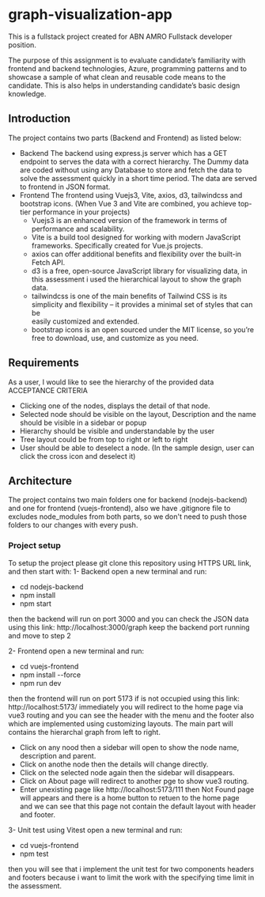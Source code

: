 # graph-visualization-app
This is a fullstack project created for ABN AMRO Fullstack developer position.

The purpose of this assignment is to evaluate candidate’s familiarity with frontend and backend technologies, Azure, programming patterns and to showcase a sample of what clean and reusable code means to the candidate. This is also helps in understanding candidate’s basic design knowledge.

## Introduction 
The project contains two parts (Backend and Frontend) as listed below: 
* Backend 
  The backend using express.js server which has a GET endpoint to serves the data with a correct hierarchy. The Dummy data are coded without using any Database to store and fetch the data to solve the assessment quickly in a short time period.
  The data are served to frontend in JSON format.
* Frontend
  The frontend using Vuejs3, Vite, axios, d3, tailwindcss and bootstrap icons. (When Vue 3 and Vite are combined, you achieve top-tier performance in your projects)
  - Vuejs3 is an enhanced version of the framework in terms of performance and scalability.   
  - Vite is a build tool designed for working with modern JavaScript frameworks. Specifically created for Vue.js projects.
  - axios can offer additional benefits and flexibility over the built-in Fetch API.
  - d3 is a free, open-source JavaScript library for visualizing data, in this assessment i used the hierarchical layout to show the graph data.
  - tailwindcss is one of the main benefits of Tailwind CSS is its simplicity and flexibility – it provides a minimal set of styles that can be    
    easily customized and extended.
  - bootstrap icons is an open sourced under the MIT license, so you’re free to download, use, and customize as you need.

## Requirements
As a user, I would like to see the hierarchy of the provided data
ACCEPTANCE CRITERIA
 * Clicking one of the nodes, displays the detail of that node.
 * Selected node should be visible on the layout, Description and the name should be visible in a sidebar or popup
 * Hierarchy should be visible and understandable by the user
 * Tree layout could be from top to right or left to right
 * User should be able to deselect a node. (In the sample design, user can click the cross icon and deselect it)

## Architecture
The project contains two main folders one for backend (nodejs-backend) and one for frontend (vuejs-frontend), also we have .gitignore file to excludes node_modules from both parts, so we don't need to push those folders to our changes with every push.

### Project setup
To setup the project please git clone this repository using HTTPS URL link, and then start with:
1- Backend
   open a new terminal and run:
   * cd nodejs-backend
   * npm install
   * npm start

   then the backend will run on port 3000 and you can check the JSON data using this link: http://localhost:3000/graph
   keep the backend port running and move to step 2

2- Frontend
   open a new terminal and run: 
   * cd vuejs-frontend
   * npm install --force
   * npm run dev

   then the frontend will run on port 5173 if is not occupied using this link: http://localhost:5173/
   immediately you will redirect to the home page via vue3 routing and you can see the header with the menu and the footer also which are implemented using customizing layouts. 
   The main part will contains the hierarchal graph from left to right.
   - Click on any nood then a sidebar will open to show the node name, description and parent.  
   - Click on anothe node then the details will change directly. 
   - Click on the selected node again then the sidebar will disappears.
   - Click on About page will redirect to another pge to show vue3 routing. 
   - Enter unexisting page like http://localhost:5173/111 then Not Found page will appears and there is a home button to retuen to the home page   
     and we can see that this page not contain the default layout with header and footer. 

3- Unit test using Vitest
   open a new terminal and run:
   * cd vuejs-frontend
   * npm test

   then you will see that i implement the unit test for two components headers and footers because i want to limit the work with the specifying time limit in the assessment.

